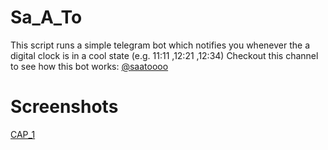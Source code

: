 # Sa_A_To
This script runs a simple telegram bot which notifies you whenever the a digital clock is in a cool state (e.g. 11:11 ,12:21 ,12:34)
Checkout this channel to see how this bot works: 
[@saatoooo](t.me/saatoooo)

# Screenshots
[CAP_1](./Captures/Capture1.png)






